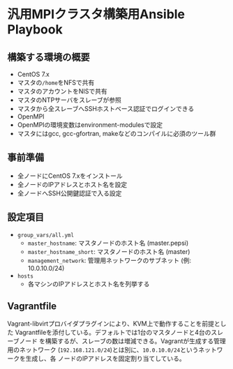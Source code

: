 # 汎用MPIクラスタ構築用Ansible Playbook

## 構築する環境の概要
- CentOS 7.x
- マスタの`/home`をNFSで共有
- マスタのアカウントをNISで共有
- マスタのNTPサーバをスレーブが参照
- マスタから全スレーブへSSHホストベース認証でログインできる
- OpenMPI
- OpenMPIの環境変数はenvironment-modulesで設定
- マスタにはgcc, gcc-gfortran, makeなどのコンパイルに必須のツール群

## 事前準備
- 全ノードにCentOS 7.xをインストール
- 全ノードのIPアドレスとホスト名を設定
- 全ノードへSSH公開鍵認証で入る設定

## 設定項目

- `group_vars/all.yml`
    - `master_hostname`: マスタノードのホスト名 (master.pepsi)
    - `master_hostname_short`: マスタノードのホスト名 (master)
    - `management_network`: 管理用ネットワークのサブネット (例: 10.0.10.0/24)
- `hosts`
    - 各マシンのIPアドレスとホスト名を列挙する

## Vagrantfile
Vagrant-libvirtプロバイダプラグインにより、KVM上で動作することを前提とした
Vagrantfileを添付している。デフォルトでは1台のマスタノードと4台のスレーブノード
を構築するが、スレーブの数は増減できる。Vagrantが生成する管理用のネットワーク
(`192.168.121.0/24`)とは別に、`10.0.10.0/24`というネットワークを生成し、各
ノードのIPアドレスを固定割り当てしている。

